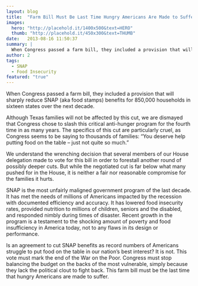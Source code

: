 ```yaml
---
layout: blog
title:  "Farm Bill Must Be Last Time Hungry Americans Are Made to Suffer"
images: 
  hero: "http://placehold.it/1400x500&text=HERO"
  thumb: "http://placehold.it/450x300&text=THUMB"
date:   2013-08-16 11:50:37
summary: |
  When Congress passed a farm bill, they included a provision that will sharply reduce SNAP (aka food stamps) benefits for 850,000 households in sixteen states over the next decade.
author: 2
tags: 
  - SNAP
  - Food Insecurity
featured: "true"
---
```


When Congress passed a farm bill, they included a provision that will sharply reduce SNAP (aka food stamps) benefits for 850,000 households in sixteen states over the next decade.

Although Texas families will not be affected by this cut, we are dismayed that Congress chose to slash this critical anti-hunger program for the fourth time in as many years. The specifics of this cut are particularly cruel, as Congress seems to be saying to thousands of families: “You deserve help putting food on the table – just not quite so much.”

We understand the wrenching decision that several members of our House delegation made to vote for this bill in order to forestall another round of possibly deeper cuts. But while the negotiated cut is far below what many pushed for in the House, it is neither a fair nor reasonable compromise for the families it hurts.

SNAP is the most unfairly maligned government program of the last decade. It has met the needs of millions of Americans impacted by the recession with documented efficiency and accuracy. It has lowered food insecurity rates, provided nutrition to millions of children, seniors and the disabled, and responded nimbly during times of disaster. Recent growth in the program is a testament to the shocking amount of poverty and food insufficiency in America today, not to any flaws in its design or performance.

Is an agreement to cut SNAP benefits as record numbers of Americans struggle to put food on the table in our nation’s best interest? It is not. This vote must mark the end of the War on the Poor. Congress must stop balancing the budget on the backs of the most vulnerable, simply because they lack the political clout to fight back. This farm bill must be the last time that hungry Americans are made to suffer.

